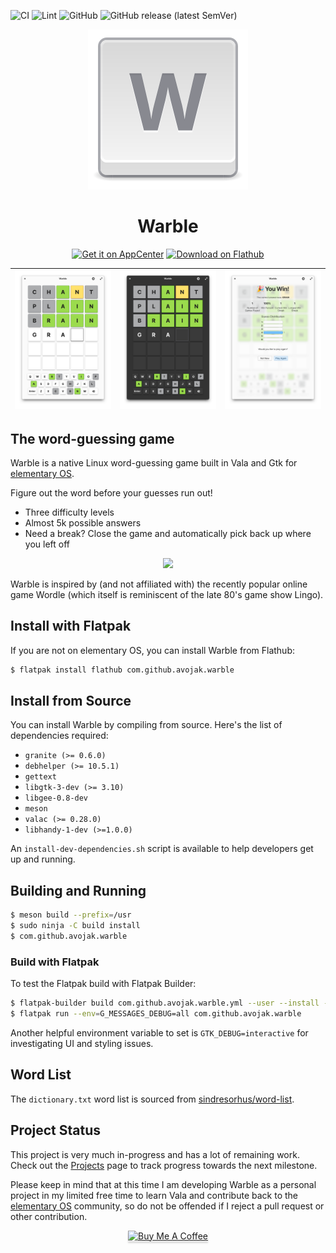 ![CI](https://github.com/avojak/warble/workflows/CI/badge.svg)
![Lint](https://github.com/avojak/warble/workflows/Lint/badge.svg)
![GitHub](https://img.shields.io/github/license/avojak/warble.svg?color=blue)
![GitHub release (latest SemVer)](https://img.shields.io/github/v/release/avojak/warble?sort=semver)

<p align="center">
  <img src="data/assets/warble.svg" alt="Icon" />
</p>
<h1 align="center">Warble</h1>
<p align="center">
  <a href="https://appcenter.elementary.io/com.github.avojak.warble"><img src="https://appcenter.elementary.io/badge.svg" alt="Get it on AppCenter" /></a>
  <a href='https://flathub.org/apps/details/com.github.avojak.warble'><img width='155' alt='Download on Flathub' src='https://flathub.org/assets/badges/flathub-badge-en.png'/></a>
</p>

| ![Screenshot](data/assets/screenshots/warble-screenshot-01.png) | ![Screenshot](data/assets/screenshots/warble-screenshot-02.png) | ![Screenshot](data/assets/screenshots/warble-screenshot-03.png) |
|------------------------------------------------------------------|------------------------------------------------------------------|------------------------------------------------------------------|

## The word-guessing game

Warble is a native Linux word-guessing game built in Vala and Gtk for [elementary OS](https://elementary.io).

Figure out the word before your guesses run out!
- Three difficulty levels
- Almost 5k possible answers
- Need a break? Close the game and automatically pick back up where you left off

<p align="center"><img src="./data/assets/BCD631EA-53B9-483E-9C75-CB00C1E33C52.jpeg" width="500"></p>

Warble is inspired by (and not affiliated with) the recently popular online game Wordle (which itself is reminiscent of the late 80's game show Lingo). 

## Install with Flatpak

If you are not on elementary OS, you can install Warble from Flathub:

```bash
$ flatpak install flathub com.github.avojak.warble
```

## Install from Source

You can install Warble by compiling from source. Here's the list of
dependencies required:

- `granite (>= 0.6.0)`
- `debhelper (>= 10.5.1)`
- `gettext`
- `libgtk-3-dev (>= 3.10)`
- `libgee-0.8-dev`
- `meson`
- `valac (>= 0.28.0)`
- `libhandy-1-dev (>=1.0.0)`

An `install-dev-dependencies.sh` script is available to help developers get up and running.

## Building and Running

```bash
$ meson build --prefix=/usr
$ sudo ninja -C build install
$ com.github.avojak.warble
```

### Build with Flatpak

To test the Flatpak build with Flatpak Builder:

```bash
$ flatpak-builder build com.github.avojak.warble.yml --user --install --force-clean
$ flatpak run --env=G_MESSAGES_DEBUG=all com.github.avojak.warble
```

Another helpful environment variable to set is `GTK_DEBUG=interactive` for investigating UI and styling issues.

## Word List

The `dictionary.txt` word list is sourced from [sindresorhus/word-list](https://github.com/sindresorhus/word-list).

## Project Status

This project is very much in-progress and has a lot of remaining work. Check out the [Projects](https://github.com/avojak/warble/projects) page to track progress towards the next milestone.

Please keep in mind that at this time I am developing Warble as a personal project in my limited free time to learn Vala and contribute back to the [elementary OS](https://elementary.io) community, so do not be offended if I reject a pull request or other contribution.

<p align="center"><a href="https://www.buymeacoffee.com/avojak" target="_blank"><img src="https://www.buymeacoffee.com/assets/img/custom_images/orange_img.png" alt="Buy Me A Coffee" style="height: 41px !important;width: 174px !important;box-shadow: 0px 3px 2px 0px rgba(190, 190, 190, 0.5) !important;-webkit-box-shadow: 0px 3px 2px 0px rgba(190, 190, 190, 0.5) !important;" ></a></p>
